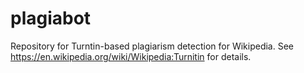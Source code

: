 plagiabot
=========

Repository for Turntin-based plagiarism detection for Wikipedia. See https://en.wikipedia.org/wiki/Wikipedia:Turnitin for details.
